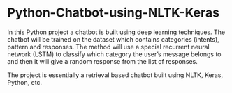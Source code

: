 # Python-Chatbot-using-NLTK-Keras

In this Python project a chatbot is built using deep learning techniques. The chatbot will be trained on the dataset which contains categories (intents), pattern and responses. The method will use a special recurrent neural network (LSTM) to classify which category the user’s message belongs to and then it will give a random response from the list of responses.

The project is essentially a retrieval based chatbot built using NLTK, Keras, Python, etc.
